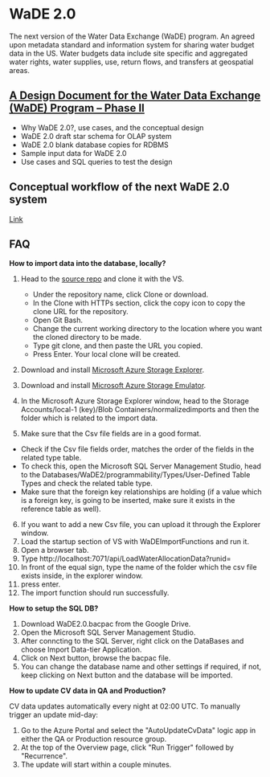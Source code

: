# WaDE 2.0 
The next version of the Water Data Exchange (WaDE) program. An agreed upon metadata standard and information system for sharing water budget data in the US. Water budgets data include site specific and aggregated water rights, water supplies, use, return flows, and transfers at geospatial areas. 


## [A Design Document for the Water Data Exchange (WaDE) Program – Phase II](https://github.com/WSWCWaterDataExchange/WaDE2.0/tree/master/Design_docs)   
* Why WaDE 2.0?, use cases, and the conceptual design    
* WaDE 2.0 draft star schema for OLAP system   
* WaDE 2.0 blank database copies for RDBMS   
* Sample input data for WaDE 2.0   
* Use cases and SQL queries to test the design

## Conceptual workflow of the next WaDE 2.0 system
[Link](https://github.com/WSWCWaterDataExchange/WaDE2.0/blob/master/Design_docs/Diagrams/WaDE_workflow.jpg)

## FAQ
**How to import data into the database, locally?**

1. Head to the [source repo](https://github.com/WSWCWaterDataExchange/WaDE2.0) and clone it with the VS.
   * Under the repository name, click Clone or download.
   * In the Clone with HTTPs section, click the copy icon to copy the clone URL for the repository.
   * Open Git Bash.
   * Change the current working directory to the location where you want the cloned directory to be made.
   * Type git clone, and then paste the URL you copied.
   * Press Enter. Your local clone will be created.

2.	Download and install [Microsoft Azure Storage Explorer](https://azure.microsoft.com/en-us/features/storage-explorer/).
3.	Download and install [Microsoft Azure Storage Emulator](https://docs.microsoft.com/en-us/azure/storage/common/storage-use-emulator).
4.	In the Microsoft Azure Storage Explorer window, head to the Storage Accounts/local-1 (key)/Blob Containers/normalizedimports and then the folder which is related to the import data.
5.	Make sure that the Csv file fields are in a good format. 
   * Check if the Csv file fields order, matches the order of the fields in the related type table. 
   * To check this, open the Microsoft SQL Server Management Studio, head to the Databases/WaDE2/programmability/Types/User-Defined Table Types and check the related table type.
   * Make sure that the foreign key relationships are holding (if a value which is a foreign key, is going to be inserted, make sure it exists in the reference table as well).

6.	If you want to add a new Csv file, you can upload it through the Explorer window.
7.	Load the startup section of VS with WaDEImportFunctions and run it.
8.	Open a browser tab.
9.	Type http://localhost:7071/api/LoadWaterAllocationData?runid=   
10.	In front of the equal sign, type the name of the folder which the csv file exists inside, in the explorer window.
11.	press enter.
12.	The import function should run successfully. 


**How to setup the SQL DB?**

1. Download WaDE2.0.bacpac from the Google Drive.
2. Open the Microsoft SQL Server Management Studio.
3. After conncting to the SQL Server, right click on the DataBases and choose Import Data-tier Application.
4. Click on Next button, browse the bacpac file.
5. You can change the database name and other settings if required, if not, keep clicking on Next button and the database will be imported.

**How to update CV data in QA and Production?**

CV data updates automatically every night at 02:00 UTC.
To manually trigger an update mid-day:

1. Go to the Azure Portal and select the "AutoUpdateCvData" logic app in either the QA or Production resource group.
2. At the top of the Overview page, click "Run Trigger" followed by "Recurrence".
3. The update will start within a couple minutes.